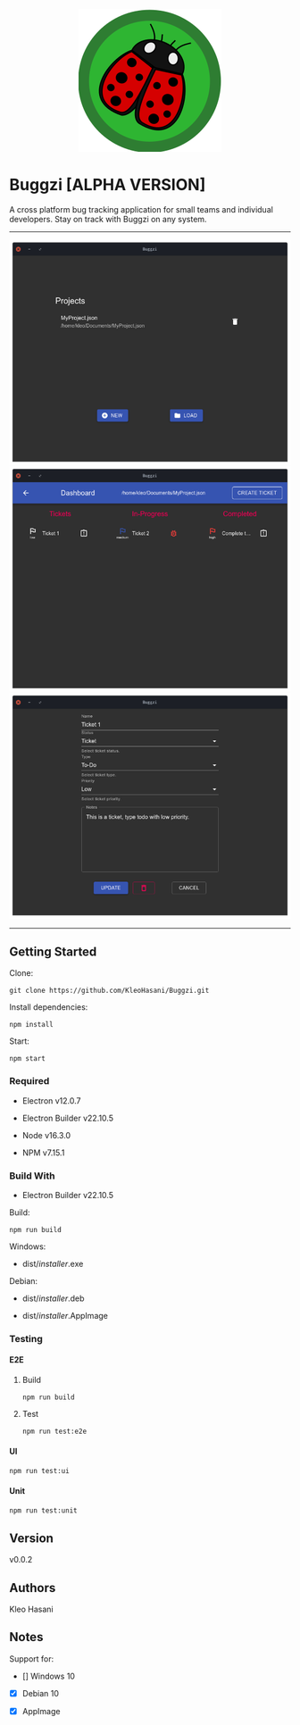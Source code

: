 <p align="center">
	<img src="./docs/screenshots/logo.png">
</p>

# Buggzi [ALPHA VERSION]

A cross platform bug tracking application for small teams and individual developers. Stay on track with Buggzi on any system.

---

<p align="center">
	<img src="./docs/screenshots/Screenshot1.png">
	<img src="./docs/screenshots/Screenshot2.png">
	<img src="./docs/screenshots/Screenshot3.png">
</p>

---

## Getting Started

Clone:

```git
git clone https://github.com/KleoHasani/Buggzi.git
```

Install dependencies:

```npm
npm install
```

Start:

```npm
npm start
```

### Required

- Electron v12.0.7

- Electron Builder v22.10.5

- Node v16.3.0

- NPM v7.15.1

### Build With

- Electron Builder v22.10.5

Build:

```npm
npm run build
```

Windows:

- dist/_installer_.exe

Debian:

- dist/_installer_.deb

- dist/_installer_.AppImage

### Testing

#### E2E

1.  Build

    ```npm
    npm run build
    ```

2.  Test

    ```npm
    npm run test:e2e
    ```

#### UI

```npm
npm run test:ui
```

#### Unit

```npm
npm run test:unit
```

## Version

v0.0.2

## Authors

Kleo Hasani

## Notes

Support for:

- [] Windows 10

- [x] Debian 10

- [x] AppImage
